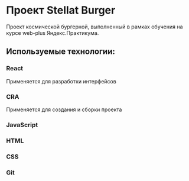 # Проект Stellat Burger
Проект космической бургерной, выполненный в рамках обучения на курсе web-plus Яндекс.Практикума.

## Используемые технологии:
### React
Применяется для разработки интерфейсов
### CRA
Применяется для создания и сборки проекта
### JavaScript
### HTML
### CSS
### Git
